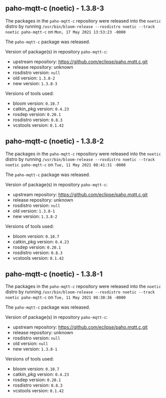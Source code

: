 ## paho-mqtt-c (noetic) - 1.3.8-3

The packages in the `paho-mqtt-c` repository were released into the `noetic` distro by running `/usr/bin/bloom-release --rosdistro noetic --track noetic paho-mqtt-c` on `Mon, 17 May 2021 13:53:23 -0000`

The `paho-mqtt-c` package was released.

Version of package(s) in repository `paho-mqtt-c`:

- upstream repository: https://github.com/eclipse/paho.mqtt.c.git
- release repository: unknown
- rosdistro version: `null`
- old version: `1.3.8-2`
- new version: `1.3.8-3`

Versions of tools used:

- bloom version: `0.10.7`
- catkin_pkg version: `0.4.23`
- rosdep version: `0.20.1`
- rosdistro version: `0.8.3`
- vcstools version: `0.1.42`


## paho-mqtt-c (noetic) - 1.3.8-2

The packages in the `paho-mqtt-c` repository were released into the `noetic` distro by running `/usr/bin/bloom-release --rosdistro noetic --track noetic paho-mqtt-c` on `Tue, 11 May 2021 08:41:31 -0000`

The `paho-mqtt-c` package was released.

Version of package(s) in repository `paho-mqtt-c`:

- upstream repository: https://github.com/eclipse/paho.mqtt.c.git
- release repository: unknown
- rosdistro version: `null`
- old version: `1.3.8-1`
- new version: `1.3.8-2`

Versions of tools used:

- bloom version: `0.10.7`
- catkin_pkg version: `0.4.23`
- rosdep version: `0.20.1`
- rosdistro version: `0.8.3`
- vcstools version: `0.1.42`


## paho-mqtt-c (noetic) - 1.3.8-1

The packages in the `paho-mqtt-c` repository were released into the `noetic` distro by running `/usr/bin/bloom-release --rosdistro noetic --track noetic paho-mqtt-c` on `Tue, 11 May 2021 08:30:36 -0000`

The `paho-mqtt-c` package was released.

Version of package(s) in repository `paho-mqtt-c`:

- upstream repository: https://github.com/eclipse/paho.mqtt.c.git
- release repository: unknown
- rosdistro version: `null`
- old version: `null`
- new version: `1.3.8-1`

Versions of tools used:

- bloom version: `0.10.7`
- catkin_pkg version: `0.4.23`
- rosdep version: `0.20.1`
- rosdistro version: `0.8.3`
- vcstools version: `0.1.42`


